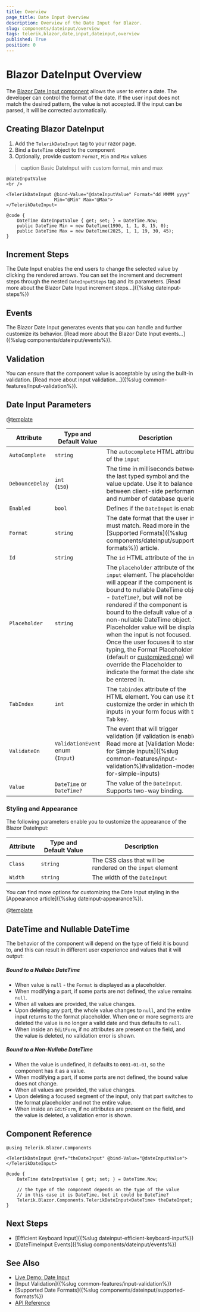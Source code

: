 ```yaml
---
title: Overview
page_title: Date Input Overview
description: Overview of the Date Input for Blazor.
slug: components/dateinput/overview
tags: telerik,blazor,date,input,dateinput,overview
published: True
position: 0
---
```


# Blazor DateInput Overview

The <a href="https://www.telerik.com/blazor-ui/date-input" target="_blank">Blazor Date Input component</a> allows the user to enter a date. The developer can control the format of the date. If the user input does not match the desired pattern, the value is not accepted. If the input can be parsed, it will be corrected automatically.

## Creating Blazor DateInput

1. Add the `TelerikDateInput` tag to your razor page.
1. Bind a `DateTime` object to the component
1. Optionally, provide custom `Format`, `Min` and `Max` values

>caption Basic DateInput with custom format, min and max

````CSHTML
@dateInputValue
<br />

<TelerikDateInput @bind-Value="@dateInputValue" Format="dd MMMM yyyy"
                  Min="@Min" Max="@Max">
</TelerikDateInput>

@code {
    DateTime dateInputValue { get; set; } = DateTime.Now;
    public DateTime Min = new DateTime(1990, 1, 1, 8, 15, 0);
    public DateTime Max = new DateTime(2025, 1, 1, 19, 30, 45);
}
````

## Increment Steps

The Date Input enables the end users to change the selected value by clicking the rendered arrows. You can set the increment and decrement steps through the nested `DateInputSteps` tag and its parameters. [Read more about the Blazor Date Input increment steps...]({%slug dateinput-steps%})

## Events

The Blazor Date Input generates events that you can handle and further customize its behavior. [Read more about the Blazor Date Input events...]({%slug components/dateinput/events%}).

## Validation

You can ensure that the component value is acceptable by using the built-in validation. [Read more about input validation...]({%slug common-features/input-validation%}).

## Date Input Parameters

@[template](/_contentTemplates/common/parameters-table-styles.md#table-layout)

| Attribute | Type and Default Value | Description |
|---|---|---|
| `AutoComplete` | `string` | The `autocomplete` HTML attribute of the `input` |
| `DebounceDelay` | `int` <br/> (`150`) | The time in milliseconds between the last typed symbol and the value update. Use it to balance between client-side performance and number of database queries. |
| `Enabled` | `bool` | Defines if the `DateInput` is enabled |
| `Format` | `string`| The date format that the user input must match. Read more in the [Supported Formats]({%slug components/dateinput/supported-formats%}) article. |
| `Id` | `string` | The `id` HTML attribute of the `input` |
| `Placeholder` | `string` | The `placeholder` attribute of the `input` element. The placeholder will appear if the component is bound to nullable DateTime object - `DateTime?`, but will not be rendered if the component is bound to the default value of a non-nullable DateTime object. The Placeholder value will be displayed when the input is not focused. Once the user focuses it to start typing, the Format Placeholder (default or [customized one](#format-placeholder)) will override the Placeholder to indicate the format the date should be entered in. |
| `TabIndex` | `int` | The `tabindex` attribute of the HTML element. You can use it to customize the order in which the inputs in your form focus with the `Tab` key. |
| `ValidateOn` | `ValidationEvent` enum <br/> (`Input`) | The event that will trigger validation (if validation is enabled). Read more at [Validation Modes for Simple Inputs]({%slug common-features/input-validation%}#validation-modes-for-simple-inputs) |
| `Value` | `DateTime` or `DateTime?` | The value of the `DateInput`. Supports two-way binding. |

### Styling and Appearance

The following parameters enable you to customize the appearance of the Blazor DateInput:

| Attribute | Type and Default Value | Description |
|----------|----------|----------|
|`Class`| `string` |The CSS class that will be rendered on the `input` element|
|`Width`|`string`|The width of the `DateInput`|

You can find more options for customizing the Date Input styling in the [Appearance article]({%slug dateinput-appearance%}).

@[template](/_contentTemplates/date-inputs/format-placeholders.md#format-placeholder)

## DateTime and Nullable DateTime

The behavior of the component will depend on the type of field it is bound to, and this can result in different user experience and values that it will output:

##### Bound to a Nullabe DateTime

* When value is `null` - the `Format` is displayed as a placeholder.
* When modifying a part, if some parts are not defined, the value remains `null`.
* When all values are provided, the value changes.
* Upon deleting any part, the whole value changes to `null`, and the entire input returns to the format placeholder. When one or more segments are deleted the value is no longer a valid date and thus defaults to `null`.
* When inside an `EditForm`, if no attributes are present on the field, and the value is deleted, no validation error is shown.


##### Bound to a Non-Nullabe DateTime

* When the value is undefined, it defaults to `0001-01-01`, so the component has it as a value.
* When modifying a part, if some parts are not defined, the bound value does not change.
* When all values are provided, the value changes.
* Upon deleting a focused segment of the input, only that part switches to the format placeholder and not the entire value.
* When inside an `EditForm`, if no attributes are present on the field, and the value is deleted, a validation error is shown.


## Component Reference

````CSHTML
@using Telerik.Blazor.Components

<TelerikDateInput @ref="theDateInput" @bind-Value="@dateInputValue"></TelerikDateInput>

@code {
    DateTime dateInputValue { get; set; } = DateTime.Now;

    // the type of the component depends on the type of the value
    // in this case it is DateTime, but it could be DateTime?
    Telerik.Blazor.Components.TelerikDateInput<DateTime> theDateInput;
}
````

## Next Steps

* [Efficient Keyboard Input]({%slug dateinput-efficient-keyboard-input%})
* [DateTimeInput Events]({%slug components/dateinput/events%})


## See Also

  * [Live Demo: Date Input](https://demos.telerik.com/blazor-ui/dateinput/index)
  * [Input Validation]({%slug common-features/input-validation%})
  * [Supported Date Formats]({%slug components/dateinput/supported-formats%})
  * [API Reference](https://docs.telerik.com/blazor-ui/api/Telerik.Blazor.Components.TelerikDateInput-1)
